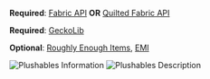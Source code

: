__Required__:
[Fabric API](https://www.modrinth.com/mod/fabric-api/versions) **OR**
[Quilted Fabric API](https://modrinth.com/mod/qsl/versions)

__Required__:
[GeckoLib](https://www.modrinth.com/mod/geckolib/versions)

__Optional__:
[Roughly Enough Items](https://www.modrinth.com/mod/rei/versions),
[EMI](https://modrinth.com/mod/emi/versions)

</p>
<div style="min-width:100%; display:block;">
<img src="https://raw.githubusercontent.com/Khazoda/Plushables/1.20.1-FABRIC/web_assets/info_1.1.1.png" alt="Plushables Information" />
<img src="https://raw.githubusercontent.com/Khazoda/Plushables/1.20.1-FABRIC/web_assets/description_1.1.1.png" alt="Plushables Description" />
</div>
</div>

